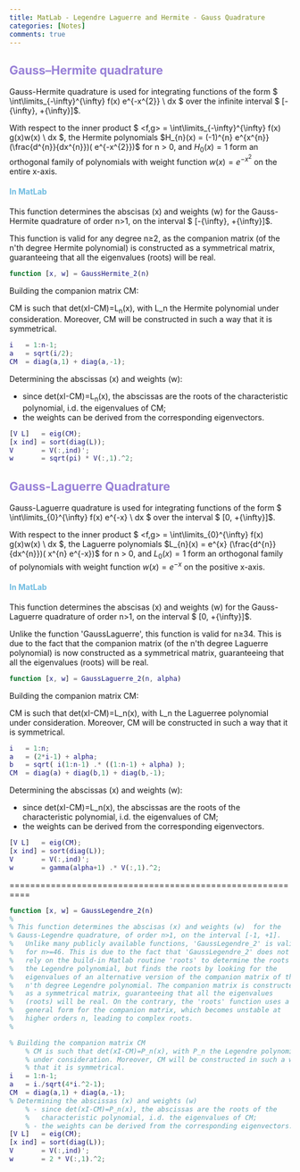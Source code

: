 ```yaml
---
title: MatLab - Legendre Laguerre and Hermite - Gauss Quadrature
categories: [Notes]
comments: true
---
```


<!-- Global site tag (gtag.js) - Google Analytics -->
  <script async src="https://www.googletagmanager.com/gtag/js?id=G-TG0XJZG53F"></script>
  <script>
    window.dataLayer = window.dataLayer || [];
    function gtag(){dataLayer.push(arguments);}
    gtag('js', new Date());

    gtag('config', 'G-TG0XJZG53F');
  </script>

<style TYPE="text/css">code.has-jax {font: inherit; font-size: 100%; background: inherit; border: inherit;}</style><script type="text/x-mathjax-config">
MathJax.Hub.Config({
    tex2jax: {
        inlineMath: [['$','$'], ['\\(','\\)']],
        displayMath: [ ['$$','$$'], ["\\[","\\]"] ],
        skipTags: ['script', 'noscript', 'style', 'textarea', 'pre'] // removed 'code' entry
    }});
MathJax.Hub.Queue(function() {
    var all = MathJax.Hub.getAllJax(), i;
    for(i = 0; i < all.length; i += 1) {
        all[i].SourceElement().parentNode.className += ' has-jax';
    }});
</script><script type="text/javascript" src="https://cdnjs.cloudflare.com/ajax/libs/mathjax/2.7.4/MathJax.js?config=TeX-AMS_HTML-full"></script>


## <font color= 977FD7>Gauss–Hermite quadrature</font>

Gauss-Hermite quadrature is used for integrating functions of the form $ \int\limits_{-\infty}^{\infty} f(x) e^{-x^{2}} \ dx $ over the infinite interval $ [-{\infty}, +{\infty}]$.

With respect to the inner product $ <f,g> = \int\limits_{-\infty}^{\infty} f(x) g(x)w(x) \ dx $,  the Hermite polynomials $H_{n}(x) = (-1)^{n} e^{x^{n}} (\frac{d^{n}}{dx^{n}})( e^{-x^{2}})$ for n > 0, and $H_{0}(x) = 1$ form an orthogonal family of polynomials with weight function $w(x) = e^{-x^{2}}$ on the entire x-axis.

#### <font color= 6FBCE1>In MatLab</font>

This function determines the abscisas (x) and weights (w) for the Gauss-Hermite quadrature of order n>1, on the interval $ [-{\infty}, +{\infty}]$.

This function is valid for any degree n≥2, as the companion matrix (of the n'th degree Hermite polynomial) is constructed as a symmetrical matrix, guaranteeing that all the eigenvalues (roots) will be real.

```matlab
function [x, w] = GaussHermite_2(n)
```

Building the companion matrix CM:

  CM is such that det(xI-CM)=L<sub>n</sub>(x), with L_n the Hermite polynomial under consideration. Moreover, CM will be constructed in such a way that it is symmetrical.

```matlab
i   = 1:n-1;
a   = sqrt(i/2);
CM  = diag(a,1) + diag(a,-1);
```
Determining the abscissas (x) and weights (w):
  - since det(xI-CM)=L<sub>n</sub>(x), the abscissas are the roots of the characteristic polynomial, i.d. the eigenvalues of CM;
  - the weights can be derived from the corresponding eigenvectors.


```matlab
[V L]   = eig(CM);
[x ind] = sort(diag(L));
V       = V(:,ind)';
w       = sqrt(pi) * V(:,1).^2;
```

## <font color= 977FD7>Gauss-Laguerre Quadrature</font>

Gauss-Laguerre quadrature is used for integrating functions of the form $ \int\limits_{0}^{\infty} f(x) e^{-x} \ dx $ over the interval $ [0, +{\infty}]$.

With respect to the inner product $ <f,g> = \int\limits_{0}^{\infty} f(x) g(x)w(x) \ dx $,  the Laguerre polynomials $L_{n}(x) = e^{x} (\frac{d^{n}}{dx^{n}})( x^{n} e^{-x})$ for n > 0, and $L_{0}(x) = 1$ form an orthogonal family of polynomials with weight function $w(x) = e^{-x}$ on the positive  x-axis.


#### <font color= 6FBCE1>In MatLab</font>

This function determines the abscisas (x) and weights (w) for the Gauss-Laguerre quadrature of order n>1, on the interval $ [0, +{\infty}]$.

Unlike the function 'GaussLaguerre', this function is valid for n≥34. This is due to the fact that the companion matrix (of the n'th degree Laguerre polynomial) is now constructed as a symmetrical matrix, guaranteeing that all the eigenvalues (roots) will be real.

```matlab
function [x, w] = GaussLaguerre_2(n, alpha)
```

Building the companion matrix CM:

CM is such that det(xI-CM)=L_n(x), with L_n the Laguerree polynomial under consideration. Moreover, CM will be constructed in such a way that it is symmetrical.

```matlab
i   = 1:n;
a   = (2*i-1) + alpha;
b   = sqrt( i(1:n-1) .* ((1:n-1) + alpha) );
CM  = diag(a) + diag(b,1) + diag(b,-1);
```
Determining the abscissas (x) and weights (w):
- since det(xI-CM)=L_n(x), the abscissas are the roots of the characteristic polynomial, i.d. the eigenvalues of CM;
- the weights can be derived from the corresponding eigenvectors.
```matlab
[V L]   = eig(CM);
[x ind] = sort(diag(L));
V       = V(:,ind)';
w       = gamma(alpha+1) .* V(:,1).^2;
```
==========================================================
```matlab
function [x, w] = GaussLegendre_2(n)
%
% This function determines the abscisas (x) and weights (w)  for the       
% Gauss-Legendre quadrature, of order n>1, on the interval [-1, +1].        
%   Unlike many publicly available functions, 'GaussLegendre_2' is valid    
%   for n>=46. This is due to the fact that 'GaussLegendre_2' does not      
%   rely on the build-in Matlab routine 'roots' to determine the roots of   
%   the Legendre polynomial, but finds the roots by looking for the         
%   eigenvalues of an alternative version of the companion matrix of the    
%   n'th degree Legendre polynomial. The companion matrix is constructed    
%   as a symmetrical matrix, guaranteeing that all the eigenvalues          
%   (roots) will be real. On the contrary, the 'roots' function uses a      
%   general form for the companion matrix, which becomes unstable at        
%   higher orders n, leading to complex roots.                              
%

% Building the companion matrix CM
    % CM is such that det(xI-CM)=P_n(x), with P_n the Legendre polynomial
    % under consideration. Moreover, CM will be constructed in such a way
    % that it is symmetrical.
i   = 1:n-1;
a   = i./sqrt(4*i.^2-1);
CM  = diag(a,1) + diag(a,-1);
% Determining the abscissas (x) and weights (w)
    % - since det(xI-CM)=P_n(x), the abscissas are the roots of the
    %   characteristic polynomial, i.d. the eigenvalues of CM;
    % - the weights can be derived from the corresponding eigenvectors.
[V L]   = eig(CM);
[x ind] = sort(diag(L));
V       = V(:,ind)';
w       = 2 * V(:,1).^2;


```
